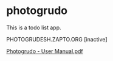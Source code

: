 # photogrudo
This is a todo list app.

PHOTOGRUDESH.ZAPTO.ORG [inactive]

[Photogrudo - User Manual.pdf](https://github.com/photogrudesh/photogrudo/files/10926587/Photogrudo.-.User.Manual.pdf)
